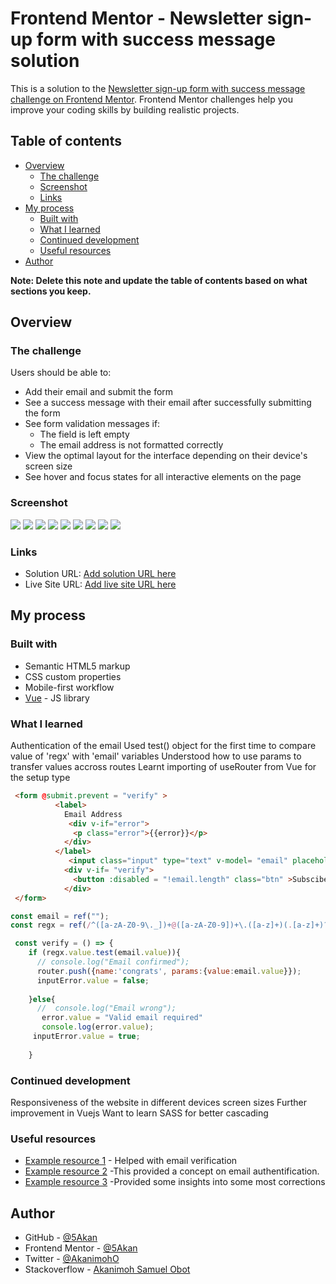 # Frontend Mentor - Newsletter sign-up form with success message solution

This is a solution to the [Newsletter sign-up form with success message challenge on Frontend Mentor](https://www.frontendmentor.io/challenges/newsletter-signup-form-with-success-message-3FC1AZbNrv). Frontend Mentor challenges help you improve your coding skills by building realistic projects. 

## Table of contents

- [Overview](#overview)
  - [The challenge](#the-challenge)
  - [Screenshot](#screenshot)
  - [Links](#links)
- [My process](#my-process)
  - [Built with](#built-with)
  - [What I learned](#what-i-learned)
  - [Continued development](#continued-development)
  - [Useful resources](#useful-resources)
- [Author](#author)

**Note: Delete this note and update the table of contents based on what sections you keep.**

## Overview

### The challenge

Users should be able to:

- Add their email and submit the form
- See a success message with their email after successfully submitting the form
- See form validation messages if:
  - The field is left empty
  - The email address is not formatted correctly
- View the optimal layout for the interface depending on their device's screen size
- See hover and focus states for all interactive elements on the page

### Screenshot

![](./screenshot.jpg)
![](../assets/nw/nw1.png)
![](../assets/nw/nw2.png)
![](../assets/nw/nw3.png)
![](../assets/nw/nw4.png)
![](../assets/nw/nw5.png)
![](../assets/nw/nw6.png)
![](../assets/nw/nw7.png)
![](../assets/nw/nw8.png)


### Links

- Solution URL: [Add solution URL here](https://https://github.com/5Akan/newsletter-signup)
- Live Site URL: [Add live site URL here](https://nw1.vercel.app)

## My process

### Built with

- Semantic HTML5 markup
- CSS custom properties
- Mobile-first workflow
- [Vue](https://vuejs.org/) - JS library

### What I learned
Authentication of the email
Used test() object for the first time to compare value of 'regx' with 'email' variables
Understood how to use params to transfer values accross routes 
Learnt importing of useRouter from Vue for the setup type 

```html
 <form @submit.prevent = "verify" >
          <label>
            Email Address
             <div v-if="error">
              <p class="error">{{error}}</p>
            </div>
          </label>
             <input class="input" type="text" v-model= "email" placeholder="email@company.com" :class= "inputError" @input= "nullForm" @blur= "outfocus">
            <div v-if= "verify"> 
              <button :disabled = "!email.length" class="btn" >Subscibe to monthly newsletter</button>
            </div> 
 </form>
```
```js
const email = ref("");
const regx = ref(/^([a-zA-Z0-9\._])+@([a-zA-Z0-9])+\.([a-z]+)(.[a-z]+)?$/);

 const verify = () => {
    if (regx.value.test(email.value)){
      // console.log("Email confirmed");
      router.push({name:'congrats', params:{value:email.value}});
      inputError.value = false;
     
    }else{     
      //  console.log("Email wrong");
       error.value = "Valid email required"
       console.log(error.value);
     inputError.value = true;
     
    }
```
### Continued development
Responsiveness of the website in different devices screen sizes
Further improvement in Vuejs
Want to learn SASS for better cascading

### Useful resources

- [Example resource 1](https://www.simplilearn.com) - Helped with email verification
- [Example resource 2](https://www.authjs.com) -This provided a concept on email authentification.
- [Example resource 3](https://www.stackoverflow.com) -Provided some insights into some most corrections

## Author

- GitHub - [@5Akan](https://www.github.com/@5Akan)
- Frontend Mentor - [@5Akan](https://www.frontendmentor.io/profile/@5Akan)
- Twitter - [@AkanimohO](https://www.twitter.com/AkanimohO)
- Stackoverflow - [Akanimoh Samuel Obot](https://www.stackoverflow.com/users/13851788/akanimoh-samuel-obot?tab=profile)

